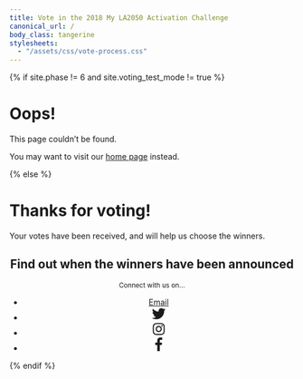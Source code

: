 ```yaml
---
title: Vote in the 2018 My LA2050 Activation Challenge
canonical_url: /
body_class: tangerine
stylesheets:
  - "/assets/css/vote-process.css"
---
```


{% if site.phase != 6 and site.voting_test_mode != true %}

# Oops!

<div class="introduction" markdown="1">
This page couldn’t be found.

You may want to visit our [home page](/) instead.
</div>

{% else %}

<div class="introduction" markdown="1">

<h1>Thanks for voting!</h1>

Your votes have been received, and will help us choose the winners.

<!--
<small>The winners will be announced on <strong>July 9, 2018</strong>.</small>
-->

<div style="max-width: none; text-align: center;" markdown="1" class="news">

<h2 style="max-width: none; text-align: center;">Find out when the winners have been announced</h2>

<small>Connect with us on…</small>

<ul class="action">
  <li>
    <a href="{{ site.mailing_list_url }}" target="_blank" rel="noopener">Email</a>
  </li>
  <li>
    <a href="https://twitter.com/LA2050" target="_blank" rel="noopener">
      <svg width="24" height="24" xmlns="http://www.w3.org/2000/svg" viewBox="0 0 512 512">
        <title>Twitter</title>
        <switch>
          <path fill="currentColor" d="M459.37 151.716c.325 4.548.325 9.097.325 13.645 0 138.72-105.583 298.558-298.558 298.558-59.452 0-114.68-17.219-161.137-47.106 8.447.974 16.568 1.299 25.34 1.299 49.055 0 94.213-16.568 130.274-44.832-46.132-.975-84.792-31.188-98.112-72.772 6.498.974 12.995 1.624 19.818 1.624 9.421 0 18.843-1.3 27.614-3.573-48.081-9.747-84.143-51.98-84.143-102.985v-1.299c13.969 7.797 30.214 12.67 47.431 13.319-28.264-18.843-46.781-51.005-46.781-87.391 0-19.492 5.197-37.36 14.294-52.954 51.655 63.675 129.3 105.258 216.365 109.807-1.624-7.797-2.599-15.918-2.599-24.04 0-57.828 46.782-104.934 104.934-104.934 30.213 0 57.502 12.67 76.67 33.137 23.715-4.548 46.456-13.32 66.599-25.34-7.798 24.366-24.366 44.833-46.132 57.827 21.117-2.273 41.584-8.122 60.426-16.243-14.292 20.791-32.161 39.308-52.628 54.253z" class=""></path>
          <foreignObject>Twitter</foreignObject>
        </switch>
      </svg>
    </a>
  </li>
  <li>
    <a href="https://instagram.com/la2050" target="_blank" rel="noopener">
      <svg width="24" height="24" xmlns="http://www.w3.org/2000/svg" viewBox="0 0 448 512">
        <title>Instagram</title>
        <switch>
          <path fill="currentColor" d="M224.1 141c-63.6 0-114.9 51.3-114.9 114.9s51.3 114.9 114.9 114.9S339 319.5 339 255.9 287.7 141 224.1 141zm0 189.6c-41.1 0-74.7-33.5-74.7-74.7s33.5-74.7 74.7-74.7 74.7 33.5 74.7 74.7-33.6 74.7-74.7 74.7zm146.4-194.3c0 14.9-12 26.8-26.8 26.8-14.9 0-26.8-12-26.8-26.8s12-26.8 26.8-26.8 26.8 12 26.8 26.8zm76.1 27.2c-1.7-35.9-9.9-67.7-36.2-93.9-26.2-26.2-58-34.4-93.9-36.2-37-2.1-147.9-2.1-184.9 0-35.8 1.7-67.6 9.9-93.9 36.1s-34.4 58-36.2 93.9c-2.1 37-2.1 147.9 0 184.9 1.7 35.9 9.9 67.7 36.2 93.9s58 34.4 93.9 36.2c37 2.1 147.9 2.1 184.9 0 35.9-1.7 67.7-9.9 93.9-36.2 26.2-26.2 34.4-58 36.2-93.9 2.1-37 2.1-147.8 0-184.8zM398.8 388c-7.8 19.6-22.9 34.7-42.6 42.6-29.5 11.7-99.5 9-132.1 9s-102.7 2.6-132.1-9c-19.6-7.8-34.7-22.9-42.6-42.6-11.7-29.5-9-99.5-9-132.1s-2.6-102.7 9-132.1c7.8-19.6 22.9-34.7 42.6-42.6 29.5-11.7 99.5-9 132.1-9s102.7-2.6 132.1 9c19.6 7.8 34.7 22.9 42.6 42.6 11.7 29.5 9 99.5 9 132.1s2.7 102.7-9 132.1z" class=""></path>
          <foreignObject>Instagram</foreignObject>
        </switch>
      </svg>
    </a>
  </li>
  <li>
    <a href="https://www.facebook.com/LA2050" target="_blank" rel="noopener">
      <svg width="24" height="24" xmlns="http://www.w3.org/2000/svg" viewBox="0 0 264 512">
        <title>Facebook</title>
        <switch>
          <path fill="currentColor" d="M76.7 512V283H0v-91h76.7v-71.7C76.7 42.4 124.3 0 193.8 0c33.3 0 61.9 2.5 70.2 3.6V85h-48.2c-37.8 0-45.1 18-45.1 44.3V192H256l-11.7 91h-73.6v229" class=""></path>
          <foreignObject>Facebook</foreignObject>
        </switch>
      </svg>
    </a>
  </li>
</ul>

</div>

</div>


{% endif %}

